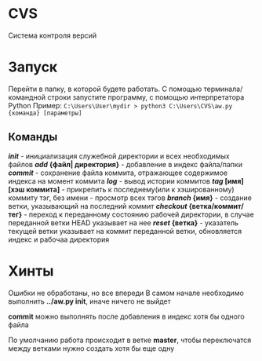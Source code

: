 # CVS

Система контроля версий

# Запуск
Перейти в папку, в которой будете работать.
С помощью терминала/ командной строки запустите программу, с помощью интерпретатора  Python
Пример:
```C:\Users\User\mydir > python3 C:\Users\CVS\aw.py {команда} [параметры]```

## Команды
__*init*__ - инициализация служебной директории и всех необходимых файлов
__*add* {файл| директория}__ - добавление в индекс файла/папки
__*commit*__ - сохранение файла коммита, отражающее содержимое индекса на момент коммита
__*log*__ - вывод истории коммитов
__*tag* [имя] [хэш коммита]__ - прикрепить к последнему(или к хэшированному) коммиту тэг, без имени - просмотр всех тэгов
__*branch* {имя}__ - создание ветки, указывающий на последний коммит
__*checkout* {ветка/коммит/тег}__ - переход к переданному состоянию рабочей директории, в случае переданной ветки HEAD указывает на нее
__*reset* {ветка}__ - указатель текущей ветки указывает на коммит переданной ветки, обновляется индекс и рабочаа директория

# Хинты
Ошибки не обработаны, но все впереди
В самом начале необходимо выполнить __../aw.py init__, иначе ничего не выйдет

__commit__ можно выполнять после добавления в индекс хотя бы одного файла

По умолчанию работа происходит в ветке __master__, чтобы переключатся между ветками нужно создать хотя бы еще одну